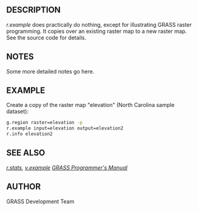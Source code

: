 ## DESCRIPTION

*r.example* does practically do nothing, except for illustrating GRASS
raster programming. It copies over an existing raster map to a new
raster map. See the source code for details.

## NOTES

Some more detailed notes go here.

## EXAMPLE

Create a copy of the raster map "elevation" (North Carolina sample
dataset):

```sh
g.region raster=elevation -p
r.example input=elevation output=elevation2
r.info elevation2
```

## SEE ALSO

*[r.stats](r.stats.md), [v.example](v.example.md)* *[GRASS Programmer's
Manual](https://grass.osgeo.org/programming8/)*

## AUTHOR

GRASS Development Team
